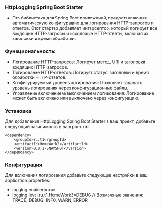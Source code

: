 ### HttpLogging Spring Boot Starter 
* Это библиотека для Spring Boot приложений, предоставляющая автоматическую конфигурацию для логирования HTTP-запросов и ответов. Этот стартер добавляет интерсептор, который логирует все входящие HTTP-запросы и исходящие HTTP-ответы, включая их заголовки и время обработки.

### Функциональность:
* Логирование HTTP-запросов: Логирует метод, URI и заголовки входящих HTTP-запросов.
* Логирование HTTP-ответов: Логирует статус, заголовки и время обработки HTTP-ответов.
* Конфигурируемый уровень логирования: Позволяет задавать уровень логирования через конфигурационные файлы.
* Управление включением/выключением логирования: Логирование может быть включено или выключено через конфигурацию.

### Установка
Для добавления HttpLogging Spring Boot Starter в ваш проект, добавьте следующий зависимость в ваш pom.xml:

```
<dependency>
    <groupId>ru.t1</groupId>
    <artifactId>HomeWork2</artifactId>
    <version>0.0.1-SNAPSHOT</version>
</dependency>
```

### Конфигурация
Для включения логирования добавьте следующие настройки в ваш application.properties:
* logging.enabled=true
* logging.level.ru.t1.HomeWork2=DEBUG  // Возможные значения: TRACE, DEBUG, INFO, WARN, ERROR
